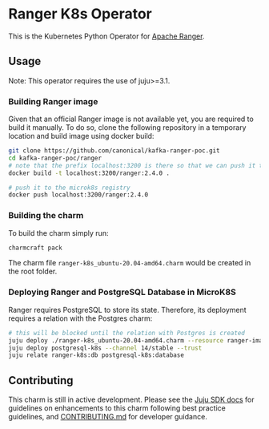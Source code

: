 <!--
Avoid using this README file for information that is maintained or published elsewhere, e.g.:

* metadata.yaml > published on Charmhub
* documentation > published on (or linked to from) Charmhub
* detailed contribution guide > documentation or CONTRIBUTING.md

Use links instead.
-->

# Ranger K8s Operator

This is the Kubernetes Python Operator for [Apache Ranger](https://github.com/apache/ranger).

## Usage

Note: This operator requires the use of juju>=3.1.

### Building Ranger image 

Given that an official Ranger image is not available yet, you are required to build it manually.
To do so, clone the following repository in a temporary location and build image using docker build:
```bash
git clone https://github.com/canonical/kafka-ranger-poc.git
cd kafka-ranger-poc/ranger
# note that the prefix localhost:3200 is there so that we can push it to the microk8s registry
docker build -t localhost:3200/ranger:2.4.0 .

# push it to the microk8s registry
docker push localhost:3200/ranger:2.4.0
```
### Building the charm
To build the charm simply run:
```bash 
charmcraft pack
```
The charm file `ranger-k8s_ubuntu-20.04-amd64.charm` would be created in the root folder.

### Deploying Ranger and PostgreSQL Database in MicroK8S

Ranger requires PostgreSQL to store its state. 
Therefore, its deployment requires a relation with the Postgres charm:

```bash
# this will be blocked until the relation with Postgres is created 
juju deploy ./ranger-k8s_ubuntu-20.04-amd64.charm --resource ranger-image=localhost:32000/ranger:2.4.0
juju deploy postgresql-k8s --channel 14/stable --trust
juju relate ranger-k8s:db postgresql-k8s:database
```

## Contributing

This charm is still in active development. Please see the
[Juju SDK docs](https://juju.is/docs/sdk) for guidelines on enhancements to this
charm following best practice guidelines, and
[CONTRIBUTING.md](./CONTRIBUTING.md) for developer guidance.